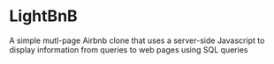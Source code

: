 # LightBnB
A simple mutl-page Airbnb clone that uses a server-side Javascript to display information from queries to web pages using SQL queries
